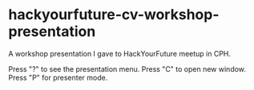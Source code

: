 # hackyourfuture-cv-workshop-presentation

A workshop presentation I gave to HackYourFuture meetup in CPH.

Press "?" to see the presentation menu.
Press "C" to open new window.
Press "P" for presenter mode.
